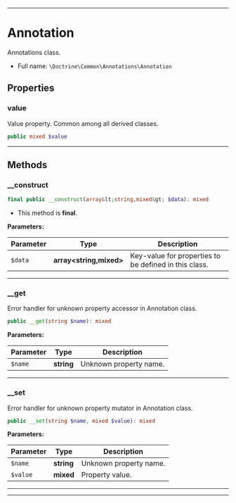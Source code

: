 ***

# Annotation

Annotations class.

* Full name: `\Doctrine\Common\Annotations\Annotation`

## Properties

### value

Value property. Common among all derived classes.

```php
public mixed $value
```

***

## Methods

### __construct

```php
final public __construct(array&lt;string,mixed&gt; $data): mixed
```

* This method is **final**.

**Parameters:**

| Parameter | Type | Description |
|-----------|------|-------------|
| `$data` | **array<string,mixed>** | Key-value for properties to be defined in this class. |

***

### __get

Error handler for unknown property accessor in Annotation class.

```php
public __get(string $name): mixed
```

**Parameters:**

| Parameter | Type | Description |
|-----------|------|-------------|
| `$name` | **string** | Unknown property name. |

***

### __set

Error handler for unknown property mutator in Annotation class.

```php
public __set(string $name, mixed $value): mixed
```

**Parameters:**

| Parameter | Type | Description |
|-----------|------|-------------|
| `$name` | **string** | Unknown property name. |
| `$value` | **mixed** | Property value. |

***


***


